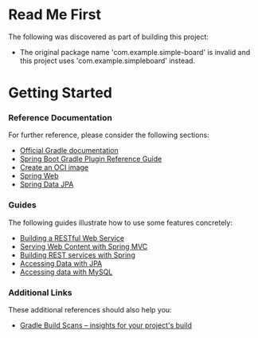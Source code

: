 # Read Me First
The following was discovered as part of building this project:

* The original package name 'com.example.simple-board' is invalid and this project uses 'com.example.simpleboard' instead.

# Getting Started

### Reference Documentation
For further reference, please consider the following sections:

* [Official Gradle documentation](https://docs.gradle.org)
* [Spring Boot Gradle Plugin Reference Guide](https://docs.spring.io/spring-boot/docs/3.1.8/gradle-plugin/reference/html/)
* [Create an OCI image](https://docs.spring.io/spring-boot/docs/3.1.8/gradle-plugin/reference/html/#build-image)
* [Spring Web](https://docs.spring.io/spring-boot/docs/3.1.8/reference/htmlsingle/index.html#web)
* [Spring Data JPA](https://docs.spring.io/spring-boot/docs/3.1.8/reference/htmlsingle/index.html#data.sql.jpa-and-spring-data)

### Guides
The following guides illustrate how to use some features concretely:

* [Building a RESTful Web Service](https://spring.io/guides/gs/rest-service/)
* [Serving Web Content with Spring MVC](https://spring.io/guides/gs/serving-web-content/)
* [Building REST services with Spring](https://spring.io/guides/tutorials/rest/)
* [Accessing Data with JPA](https://spring.io/guides/gs/accessing-data-jpa/)
* [Accessing data with MySQL](https://spring.io/guides/gs/accessing-data-mysql/)

### Additional Links
These additional references should also help you:

* [Gradle Build Scans – insights for your project's build](https://scans.gradle.com#gradle)


